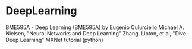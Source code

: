 # DeepLearning
BME595A - Deep Learning (BME595A) by Eugenio Culurciello
Michael A. Nielsen, "Neural Networks and Deep Learning"
Zhang, Lipton, et al, "Dive Deep Learning"
MXNet tutorial (python)
